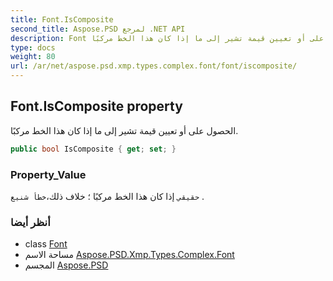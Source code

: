 ```yaml
---
title: Font.IsComposite
second_title: Aspose.PSD لمرجع .NET API
description: Font ملكية. الحصول على أو تعيين قيمة تشير إلى ما إذا كان هذا الخط مركبًا.
type: docs
weight: 80
url: /ar/net/aspose.psd.xmp.types.complex.font/font/iscomposite/
---
```

## Font.IsComposite property

الحصول على أو تعيين قيمة تشير إلى ما إذا كان هذا الخط مركبًا.

```csharp
public bool IsComposite { get; set; }
```

### Property_Value

`حقيقي` إذا كان هذا الخط مركبًا ؛ خلاف ذلك،`خطأ شنيع` .

### أنظر أيضا

* class [Font](../)
* مساحة الاسم [Aspose.PSD.Xmp.Types.Complex.Font](../../font/)
* المجسم [Aspose.PSD](../../../)


